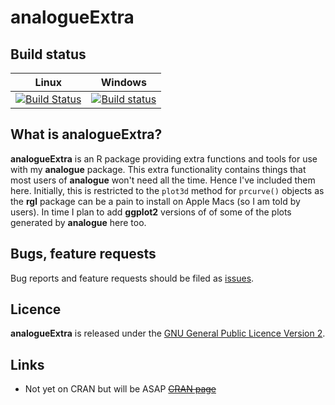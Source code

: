 # analogueExtra

## Build status

Linux       | Windows
------------|------------
[![Build Status](https://travis-ci.org/gavinsimpson/analogueExtra.svg?branch=master)](https://travis-ci.org/gavinsimpson/analogueExtra) | [![Build status](https://ci.appveyor.com/api/projects/status/o6klh6wkfegexrx2/branch/master?svg=true)](https://ci.appveyor.com/project/gavinsimpson/analogueextra/branch/master)

## What is analogueExtra?
**analogueExtra** is an R package providing extra functions and tools for use with my **analogue** package. This extra functionality contains things that most users of **analogue** won't need all the time. Hence I've included them here. Initially, this is restricted to the `plot3d` method for `prcurve()` objects as the **rgl** package can be a pain to install on Apple Macs (so I am told by users). In time I plan to add **ggplot2** versions of of some of the plots generated by **analogue** here too.


## Bugs, feature requests
Bug reports and feature requests should be filed as [issues](https://github.com/gavinsimpson/analogueExtra/issues).

## Licence
**analogueExtra** is released under the [GNU General Public Licence Version 2](http://www.gnu.org/licenses/gpl-2.0.html).

## Links

 * Not yet on CRAN but will be ASAP <strike>[CRAN page](http://cran.r-project.org/package=analogueExtra)</strike>
